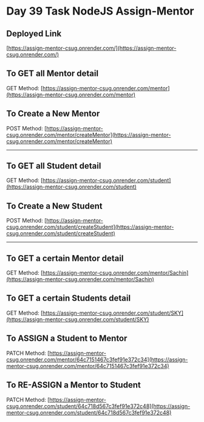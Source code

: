 
# Day 39 Task NodeJS Assign-Mentor

## Deployed Link
[https://assign-mentor-csug.onrender.com/](https://assign-mentor-csug.onrender.com/)

## To GET all Mentor detail
GET Method: [https://assign-mentor-csug.onrender.com/mentor](https://assign-mentor-csug.onrender.com/mentor)

## To Create a New Mentor
POST Method: [https://assign-mentor-csug.onrender.com/mentor/createMentor](https://assign-mentor-csug.onrender.com/mentor/createMentor)

---

## To GET all Student detail
GET Method: [https://assign-mentor-csug.onrender.com/student](https://assign-mentor-csug.onrender.com/student)

## To Create a New Student
POST Method: [https://assign-mentor-csug.onrender.com/student/createStudent](https://assign-mentor-csug.onrender.com/student/createStudent)

---

## To GET a certain Mentor detail
GET Method: [https://assign-mentor-csug.onrender.com/mentor/Sachin](https://assign-mentor-csug.onrender.com/mentor/Sachin)

## To GET a certain Students detail
GET Method: [https://assign-mentor-csug.onrender.com/student/SKY](https://assign-mentor-csug.onrender.com/student/SKY)

## To ASSIGN a Student to Mentor
PATCH Method: [https://assign-mentor-csug.onrender.com/mentor/64c7151467c3fef91e372c34](https://assign-mentor-csug.onrender.com/mentor/64c7151467c3fef91e372c34)

## To RE-ASSIGN a Mentor to Student
PATCH Method: [https://assign-mentor-csug.onrender.com/student/64c718d567c3fef91e372c48](https://assign-mentor-csug.onrender.com/student/64c718d567c3fef91e372c48)